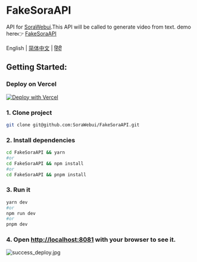 # FakeSoraAPI
API for [SoraWebui](https://github.com/SoraWebui/SoraWebui).This API will be called to generate video from text.
demo here👉 [FakeSoraAPI](https://fake-sora-api.sorawebui.com)

<div align="left">

English | [简体中文](https://github.com/SoraWebui/FakeSoraAPI/blob/main/README.zh-CN.md) | [हिंदी](https://github.com/SoraWebui/FakeSoraAPI/blob/main/README.hi.md)

</div>

## Getting Started:

### Deploy on Vercel
[![Deploy with Vercel](https://vercel.com/button)](https://vercel.com/new/clone?repository-url=https%3A%2F%2Fgithub.com%2FSoraWebui%2FFakeSoraAPI&project-name=FakeSoraAPI&repository-name=FakeSoraAPI&external-id=https%3A%2F%2Fgithub.com%2FSoraWebui%2FFakeSoraAPI%2Ftree%2Fmain)


### 1. Clone project

```bash
git clone git@github.com:SoraWebui/FakeSoraAPI.git
```

### 2. Install dependencies

```bash
cd FakeSoraAPI && yarn
#or
cd FakeSoraAPI && npm install
#or
cd FakeSoraAPI && pnpm install
```

### 3. Run it

```bash
yarn dev
#or
npm run dev
#or
pnpm dev
```

### 4. Open [http://localhost:8081](http://localhost:8081) with your browser to see it.
![success_deploy.jpg](https://fake-sora-api.sorawebui.com/success_deploy.jpg)
